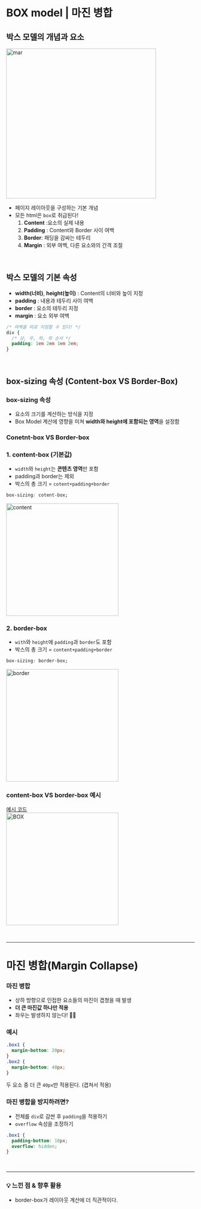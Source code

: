 # BOX model | 마진 병합

## 박스 모델의 개념과 요소

<img src="https://i.ibb.co/PMNywnF/mar.png" alt="mar" width="400px">

- 페이지 레이아웃을 구성하는 기본 개념
- 모든 html은 `box`로 취급된다!
  1. **Content** :요소의 실제 내용
  2. **Padding** : Content와 Border 사이 여백
  3. **Border**: 패딩을 감싸는 테두리
  4. **Margin** : 외부 여백, 다른 요소와의 간격 조절

<br>

## 박스 모델의 기본 속성

- **width(너비)**, **height(높이)** : Content의 너비와 높이 지정
- **padding** : 내용과 테두리 사이 여백
- **border** : 요소의 테두리 지정
- **margin** : 요소 외부 여백

```css
/* 여백을 따로 지정할 수 있다! */
div {
  /* 상, 우, 하, 좌 순서 */
  padding: 1em 2em 1em 2em;
}
```

<br>

## box-sizing 속성 (Content-box VS Border-Box)

### box-sizing 속성

- 요소의 크기를 계산하는 방식을 지정
- Box Model 계산에 영향을 미쳐 **width와 height에 포함되는 영역**을 설정함

### Conetnt-box VS Border-box

### 1. content-box (기본값)

- `width`와 `height`는 **콘텐츠 영역**만 포함
- padding과 border는 제외
- 박스의 총 크기 = `cotent+padding+border`

```css
box-sizing: cotent-box;
```

<img src="https://i.ibb.co/N1jKdfN/content.png" alt="content" width="300px" style="display:flex"></a>

### 2. border-box

- `with`와 `height`에 `padding`과 `border`도 포함
- 박스의 총 크기 = `content+padding+border`

```css
box-sizing: border-box;
```

<img src="https://i.ibb.co/xS65nKK/border.png" alt="border" width="300px" style="display:flex"></a>

### content-box VS border-box 예시

[예시 코드](../sample_html/box_sizing.html)  
<img src="https://i.ibb.co/Bnjfpnm/BOX.png" alt="BOX" width="300px"></a>

<br>

---

# 마진 병합(Margin Collapse)

### 마진 병합

- 상하 방향으로 인접한 요소들의 마진이 겹쳤을 때 발생
- **더 큰 마진값 하나만 적용**
- 좌우는 발생하지 않는다! 🙅‍♂️

### 예시

```css
.box1 {
  margin-bottom: 20px;
}
.box2 {
  margin-bottom: 40px;
}
```

두 요소 중 더 큰 `40px`만 적용된다. (겹쳐서 적용)

### 마진 병합을 방지하려면?

- 전체를 `div`로 감싼 후 `padding`을 적용하기
- `overflow` 속성을 조정하기

```css
.box1 {
  padding-bottom: 10px;
  overflow: hidden;
}
```

<br>

---

### 💡 느낀 점 & 향후 활용

- border-box가 레이아웃 계산에 더 직관적이다.
